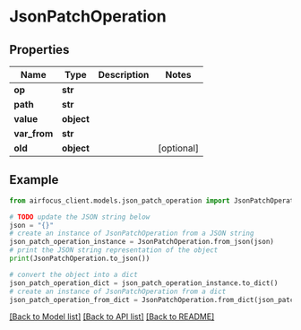 # JsonPatchOperation


## Properties

Name | Type | Description | Notes
------------ | ------------- | ------------- | -------------
**op** | **str** |  | 
**path** | **str** |  | 
**value** | **object** |  | 
**var_from** | **str** |  | 
**old** | **object** |  | [optional] 

## Example

```python
from airfocus_client.models.json_patch_operation import JsonPatchOperation

# TODO update the JSON string below
json = "{}"
# create an instance of JsonPatchOperation from a JSON string
json_patch_operation_instance = JsonPatchOperation.from_json(json)
# print the JSON string representation of the object
print(JsonPatchOperation.to_json())

# convert the object into a dict
json_patch_operation_dict = json_patch_operation_instance.to_dict()
# create an instance of JsonPatchOperation from a dict
json_patch_operation_from_dict = JsonPatchOperation.from_dict(json_patch_operation_dict)
```
[[Back to Model list]](../README.md#documentation-for-models) [[Back to API list]](../README.md#documentation-for-api-endpoints) [[Back to README]](../README.md)


